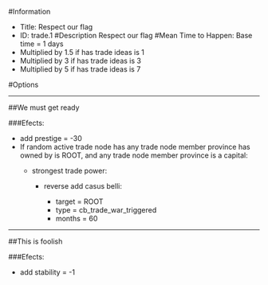 #Information
 - Title: Respect our flag
 - ID: trade.1
#Description
Respect our flag
#Mean Time to Happen:
Base time = 1 days
 - Multiplied by 1.5 if has trade ideas is 1
 - Multiplied by 3 if has trade ideas is 3
 - Multiplied by 5 if has trade ideas is 7

#Options

___
##We must get ready

###Efects:<ul><li>add prestige = -30</li><li>If random active trade node has any trade node member province has owned by is ROOT, and any trade node member province is a capital:</li><ul><li>strongest trade power:</li><ul><li>reverse add casus belli:</li><ul><li>target = ROOT</li><li>type = cb_trade_war_triggered</li><li>months = 60</li></ul></ul></ul></ul>

___
##This is foolish

###Efects:<ul><li>add stability = -1</li></ul>

